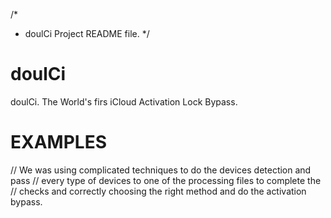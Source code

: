 /*
 * doulCi Project README file.
*/


doulCi
======

doulCi. The World's firs iCloud Activation Lock Bypass. 


EXAMPLES
========

// We was using complicated techniques to do the devices detection and pass 
// every type of devices to one of the processing files to complete the 
// checks and correctly choosing the right method and do the activation bypass.
